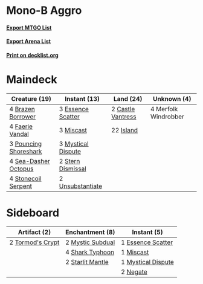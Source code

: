 # Mono-B Aggro

#### [Export MTGO List](../collection/Mono-B%20Aggro/Mono-B%20Aggro.txt)
#### [Export Arena List](../collection/Mono-B%20Aggro/Mono-B%20Aggro_arena.txt)
#### [Print on decklist.org](http://decklist.org/?deckmain=4%09Brazen%20Borrower%0A2%09Castle%20Vantress%0A3%09Essence%20Scatter%0A4%09Faerie%20Vandal%0A22%09Island%0A4%09Merfolk%20Windrobber%0A3%09Miscast%0A3%09Mystical%20Dispute%0A3%09Pouncing%20Shoreshark%0A4%09Sea-Dasher%20Octopus%0A2%09Stern%20Dismissal%0A4%09Stonecoil%20Serpent%0A2%09Unsubstantiate&deckside=1%09Essence%20Scatter%0A1%09Miscast%0A2%09Mystic%20Subdual%0A1%09Mystical%20Dispute%0A2%09Negate%0A4%09Shark%20Typhoon%0A2%09Starlit%20Mantle%0A2%09Tormod's%20Crypt)
# Maindeck

|                                         Creature (19)                                          |                                        Instant (13)                                         |                                         Land (24)                                          |    Unknown (4)     |
|------------------------------------------------------------------------------------------------|---------------------------------------------------------------------------------------------|--------------------------------------------------------------------------------------------|--------------------|
|4 [Brazen Borrower](http://gatherer.wizards.com/Pages/Card/Details.aspx?multiverseid=473001)    |3 [Essence Scatter](http://gatherer.wizards.com/Pages/Card/Details.aspx?multiverseid=426754) |2 [Castle Vantress](http://gatherer.wizards.com/Pages/Card/Details.aspx?multiverseid=473204)|4 Merfolk Windrobber|
|4 [Faerie Vandal](http://gatherer.wizards.com/Pages/Card/Details.aspx?multiverseid=473007)      |3 [Miscast](http://gatherer.wizards.com/Pages/Card/Details.aspx?multiverseid=485380)         |22 [Island](http://gatherer.wizards.com/Pages/Card/Details.aspx?multiverseid=439857)        |                    |
|3 [Pouncing Shoreshark](http://gatherer.wizards.com/Pages/Card/Details.aspx?multiverseid=479584)|3 [Mystical Dispute](http://gatherer.wizards.com/Pages/Card/Details.aspx?multiverseid=473020)|                                                                                            |                    |
|4 [Sea-Dasher Octopus](http://gatherer.wizards.com/Pages/Card/Details.aspx?multiverseid=479586) |2 [Stern Dismissal](http://gatherer.wizards.com/Pages/Card/Details.aspx?multiverseid=476319) |                                                                                            |                    |
|4 [Stonecoil Serpent](http://gatherer.wizards.com/Pages/Card/Details.aspx?multiverseid=473197)  |2 [Unsubstantiate](http://gatherer.wizards.com/Pages/Card/Details.aspx?multiverseid=414374)  |                                                                                            |                    |


# Sideboard

|                                       Artifact (2)                                        |                                      Enchantment (8)                                      |                                         Instant (5)                                         |
|-------------------------------------------------------------------------------------------|-------------------------------------------------------------------------------------------|---------------------------------------------------------------------------------------------|
|2 [Tormod's Crypt](http://gatherer.wizards.com/Pages/Card/Details.aspx?multiverseid=389723)|2 [Mystic Subdual](http://gatherer.wizards.com/Pages/Card/Details.aspx?multiverseid=479577)|1 [Essence Scatter](http://gatherer.wizards.com/Pages/Card/Details.aspx?multiverseid=426754) |
|                                                                                           |4 [Shark Typhoon](http://gatherer.wizards.com/Pages/Card/Details.aspx?multiverseid=479587) |1 [Miscast](http://gatherer.wizards.com/Pages/Card/Details.aspx?multiverseid=485380)         |
|                                                                                           |2 [Starlit Mantle](http://gatherer.wizards.com/Pages/Card/Details.aspx?multiverseid=476318)|1 [Mystical Dispute](http://gatherer.wizards.com/Pages/Card/Details.aspx?multiverseid=473020)|
|                                                                                           |                                                                                           |2 [Negate](http://gatherer.wizards.com/Pages/Card/Details.aspx?multiverseid=423707)          |

